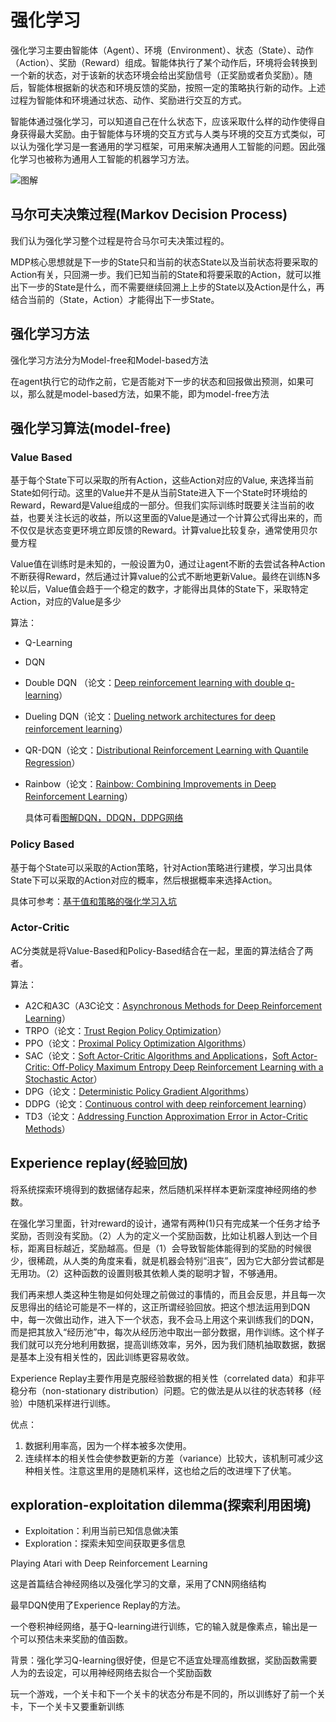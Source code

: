 # 强化学习

强化学习主要由智能体（Agent）、环境（Environment）、状态（State）、动作（Action）、奖励（Reward）组成。智能体执行了某个动作后，环境将会转换到一个新的状态，对于该新的状态环境会给出奖励信号（正奖励或者负奖励）。随后，智能体根据新的状态和环境反馈的奖励，按照一定的策略执行新的动作。上述过程为智能体和环境通过状态、动作、奖励进行交互的方式。

智能体通过强化学习，可以知道自己在什么状态下，应该采取什么样的动作使得自身获得最大奖励。由于智能体与环境的交互方式与人类与环境的交互方式类似，可以认为强化学习是一套通用的学习框架，可用来解决通用人工智能的问题。因此强化学习也被称为通用人工智能的机器学习方法。

![图解](https://pic1.zhimg.com/v2-f4b4fd8673a40259439cbef6b233e85c_b.jpg)





## 马尔可夫决策过程(Markov Decision Process)

我们认为强化学习整个过程是符合马尔可夫决策过程的。

MDP核心思想就是下一步的State只和当前的状态State以及当前状态将要采取的Action有关，只回溯一步。我们已知当前的State和将要采取的Action，就可以推出下一步的State是什么，而不需要继续回溯上上步的State以及Action是什么，再结合当前的（State，Action）才能得出下一步State。



## 强化学习方法

强化学习方法分为Model-free和Model-based方法

在agent执行它的动作之前，它是否能对下一步的状态和回报做出预测，如果可以，那么就是model-based方法，如果不能，即为model-free方法



## 强化学习算法(model-free)

### Value Based

基于每个State下可以采取的所有Action，这些Action对应的Value, 来选择当前State如何行动。这里的Value并不是从当前State进入下一个State时环境给的Reward，Reward是Value组成的一部分。但我们实际训练时既要关注当前的收益，也要关注长远的收益，所以这里面的Value是通过一个计算公式得出来的，而不仅仅是状态变更环境立即反馈的Reward。计算value比较复杂，通常使用贝尔曼方程

Value值在训练时是未知的，一般设置为0，通过让agent不断的去尝试各种Action不断获得Reward，然后通过计算value的公式不断地更新Value。最终在训练N多轮以后，Value值会趋于一个稳定的数字，才能得出具体的State下，采取特定Action，对应的Value是多少

算法：

- Q-Learning 

- DQN

- Double DQN （论文：[Deep reinforcement learning with double q-learning](https://link.zhihu.com/?target=https%3A//ojs.aaai.org/index.php/AAAI/article/view/10295)）

- Dueling DQN（论文：[Dueling network architectures for deep reinforcement learning](https://link.zhihu.com/?target=https%3A//arxiv.org/pdf/1511.06581.pdf)）

- QR-DQN（论文：[Distributional Reinforcement Learning with Quantile Regression](https://link.zhihu.com/?target=https%3A//arxiv.org/pdf/1710.10044.pdf)）

- Rainbow（论文：[Rainbow: Combining Improvements in Deep Reinforcement Learning](https://link.zhihu.com/?target=https%3A//arxiv.org/pdf/1710.02298.pdf)）

  具体可看[图解DQN，DDQN，DDPG网络](https://zhuanlan.zhihu.com/p/362076700)

 



### Policy Based

基于每个State可以采取的Action策略，针对Action策略进行建模，学习出具体State下可以采取的Action对应的概率，然后根据概率来选择Action。

具体可参考：[基于值和策略的强化学习入坑 ](https://zhuanlan.zhihu.com/p/54825295)



### Actor-Critic

AC分类就是将Value-Based和Policy-Based结合在一起，里面的算法结合了两者。

算法：

- A2C和A3C（A3C论文：[Asynchronous Methods for Deep Reinforcement Learning](https://link.zhihu.com/?target=https%3A//arxiv.org/pdf/1602.01783.pdf)）
- TRPO（论文：[Trust Region Policy Optimization](https://link.zhihu.com/?target=http%3A//proceedings.mlr.press/v37/schulman15.pdf)）
- PPO（论文：[Proximal Policy Optimization Algorithms](https://link.zhihu.com/?target=https%3A//arxiv.org/pdf/1707.06347.pdf)）
- SAC（论文：[Soft Actor-Critic Algorithms and Applications](https://link.zhihu.com/?target=https%3A//arxiv.org/pdf/1812.05905.pdf)，[Soft Actor-Critic: Off-Policy Maximum Entropy Deep Reinforcement Learning with a Stochastic Actor](https://link.zhihu.com/?target=https%3A//arxiv.org/pdf/1801.01290.pdf)）
- DPG（论文：[Deterministic Policy Gradient Algorithms](https://link.zhihu.com/?target=http%3A//proceedings.mlr.press/v32/silver14.pdf)）
- DDPG（论文：[Continuous control with deep reinforcement learning](https://link.zhihu.com/?target=https%3A//arxiv.org/pdf/1509.02971.pdf%3Fsource%3Dpost_page---------------------------)）
- TD3（论文：[Addressing Function Approximation Error in Actor-Critic Methods](https://link.zhihu.com/?target=https%3A//arxiv.org/pdf/1802.09477.pdf)）









## Experience replay(经验回放)

将系统探索环境得到的数据储存起来，然后随机采样样本更新深度神经网络的参数。

在强化学习里面，针对reward的设计，通常有两种(1)只有完成某一个任务才给予奖励，否则没有奖励。（2）人为的定义一个奖励函数，比如让机器人到达一个目标，距离目标越近，奖励越高。但是（1）会导致智能体能得到的奖励的时候很少，很稀疏，从人类的角度来看，就是机器会特别“沮丧”，因为它大部分尝试都是无用功。（2）这种函数的设置则极其依赖人类的聪明才智，不够通用。

我们再来想人类这种生物是如何处理之前做过的事情的，而且会反思，并且每一次反思得出的结论可能是不一样的，这正所谓经验回放。把这个想法运用到DQN中，每一次做出动作，进入下一个状态，我不会马上用这个来训练我们的DQN，而是把其放入“经历池”中，每次从经历池中取出一部分数据，用作训练。这个样子我们就可以充分地利用数据，提高训练效率，另外，因为我们随机抽取数据，数据是基本上没有相关性的，因此训练更容易收敛。


Experience Replay主要作用是克服经验数据的相关性（correlated data）和非平稳分布（non-stationary distribution）问题。它的做法是从以往的状态转移（经验）中随机采样进行训练。

优点：

1. 数据利用率高，因为一个样本被多次使用。
2. 连续样本的相关性会使参数更新的方差（variance）比较大，该机制可减少这种相关性。注意这里用的是随机采样，这也给之后的改进埋下了伏笔。





## exploration-exploitation dilemma(探索利用困境)

- Exploitation：利用当前已知信息做决策
- Exploration：探索未知空间获取更多信息





 Playing Atari with Deep Reinforcement Learning

这是首篇结合神经网络以及强化学习的文章，采用了CNN网络结构

最早DQN使用了Experience Replay的方法。

一个卷积神经网络，基于Q-learning进行训练，它的输入就是像素点，输出是一个可以预估未来奖励的值函数。

背景：强化学习Q-learning很好使，但是它不适宜处理高维数据，奖励函数需要人为的去设定，可以用神经网络去拟合一个奖励函数

玩一个游戏，一个关卡和下一个关卡的状态分布是不同的，所以训练好了前一个关卡，下一个关卡又要重新训练
